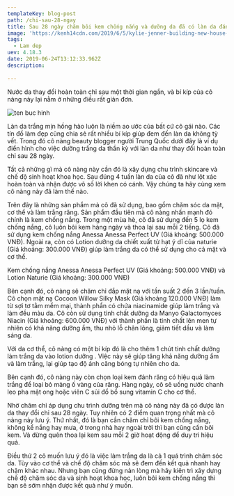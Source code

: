 ```yaml
---
templateKey: blog-post
path: /chi-sau-28-ngay
title: Sau 28 ngày chăm bôi kem chống nắng và dưỡng da đã có làn da đáng ghen tị
image: 'https://kenh14cdn.com/2019/6/5/kylie-jenner-building-new-house-extremely-private-15597269136851918506581.jpg' 
tags:
  - Lam dep
uev: 4.18.3
date: 2019-06-24T13:12:33.962Z
description:
 
---
```



Nước da thay đổi hoàn toàn chỉ sau một thời gian ngắn, và bí kíp của cô nàng này lại nằm ở những điều rất giản đơn.
 
![ten buc hinh](http://mctiin1.media.netnews.vn:8080/tiin//archive/imageslead/450/201902/20190213/thumb00_084947993065106.jpg "ten buc hinh")

Làn da trắng mịn hồng hào luôn là niềm ao ước của bất cứ cô gái nào. Các tín đồ làm đẹp cũng chia sẻ rất nhiều bí kíp giúp đem đến làn da không tỳ vết. Trong đó cô nàng beauty blogger người Trung Quốc dưới đây là ví dụ điển hình cho việc dưỡng trắng da thần kỳ với làn da như thay đổi hoàn toàn chỉ sau 28 ngày.


Tất cả những gì mà cô nàng này cần đó là xây dựng chu trình skincare và chế độ sinh hoạt khoa học. Sau đúng 4 tuần làn da của cô đã như lột xác hoàn toàn và nhận được vô số lời khen có cánh. Vậy chúng ta hãy cùng xem cô nàng này đã làm thế nào.


Trên đây là những sản phẩm mà cô đã sử dụng, bao gồm chăm sóc da mặt, cơ thể và làm trắng răng. Sản phẩm đầu tiên mà cô nàng nhấn mạnh đó chính là kem chống nắng. Trong một mùa hè, cô đã sử dụng đến 5 lọ kem chống nắng, cô luôn bôi kem hàng ngày và thoa lại sau mỗi 2 tiếng. Cô đã sử dụng kem chống nắng Anessa Anessa Perfect UV (Giá khoảng: 500.000 VNĐ). Ngoài ra, còn có Lotion dưỡng da chiết xuất từ hạt ý dĩ của naturie (Giá khoảng: 300.000 VNĐ) giúp làm trắng da có thể sử dụng cho cả mặt và cơ thể.

Kem chống nắng Anessa Anessa Perfect UV (Giá khoảng: 500.000 VNĐ) và Lotion Naturie (Giá khoảng: 300.000 VNĐ)

Bên cạnh đó, cô nàng sẽ chăm chỉ đắp mặt nạ với tần suất 2 đến 3 lần/tuần. Cô chọn mặt nạ Cocoon Willow Silky Mask (Giá khoảng 120.000 VNĐ) làm từ sợi tơ tằm mềm mại, thành phần có chứa niacinamide giúp làm trắng và làm đều màu da. Cô còn sử dụng tinh chất dưỡng da Manyo Galactomyces Niacin (Giá khoảng: 600.000 VNĐ) với thành phần là tinh chất lên men tự nhiên có khả năng dưỡng ẩm, thu nhỏ lỗ chân lông, giảm tiết dầu và làm sáng da.

Với da cơ thể, cô nàng có một bí kíp đó là cho thêm 1 chút tinh chất dưỡng làm trắng da vào lotion dưỡng . Việc này sẽ giúp tăng khả năng dưỡng ẩm và làm trắng, lại giúp tạo độ ánh căng bóng tự nhiên cho da.

Bên cạnh đó, cô nàng này còn chọn loại kem đánh răng có hiệu quả làm trắng để loại bỏ mảng ố vàng của răng. Hàng ngày, cô sẽ uống nước chanh leo pha mật ong hoặc viên C sủi đổ bổ sung vitamin C cho cơ thể.


Nhờ chăm chỉ áp dụng chu trình dưỡng trên mà cô nàng này đã có được làn da thay đổi chỉ sau 28 ngày. Tuy nhiên có 2 điểm quan trọng nhất mà cô nàng này lưu ý. Thứ nhất, đó là bạn cần chăm chỉ bôi kem chống nắng, không kể nắng hay mưa, ở trong nhà hay ngoài trời thì bạn cũng cần bôi kem. Và đừng quên thoa lại kem sau mỗi 2 giờ hoạt động để duy trì hiệu quả.

Điều thứ 2 cô muốn lưu ý đó là việc làm trắng da là cả 1 quá trình chăm sóc da. Tùy vào cơ thể và chế độ chăm sóc mà sẽ đem đến kết quả nhanh hay chậm khác nhau. Nhưng bạn cũng đừng nản lòng mà hãy kiên trì xây dựng chế độ chăm sóc da và sinh hoạt khoa học, luôn bôi kem chống nắng thì bạn sẽ sớm nhận được kết quả như ý muốn.
